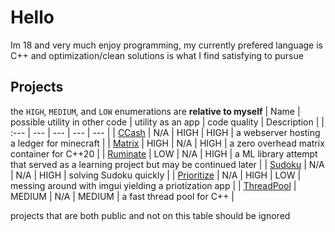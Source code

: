 <!--
**EntireTwix/EntireTwix** is a ✨ _special_ ✨ repository because its `README.md` (this file) appears on your GitHub profile.

Here are some ideas to get you started:

- 🔭 I’m currently working on ...
- 🌱 I’m currently learning ...
- 👯 I’m looking to collaborate on ...
- 🤔 I’m looking for help with ...
- 💬 Ask me about ...
- 📫 How to reach me: ...
- 😄 Pronouns: ...
- ⚡ Fun fact: ...
-->
# Hello
Im 18 and very much enjoy programming, my currently prefered language is C++ and optimization/clean solutions is what I find satisfying to pursue

## Projects
the `HIGH`, `MEDIUM`, and `LOW` enumerations are **relative to myself**
| Name | possible utility in other code | utility as an app | code quality | Description | 
| :--- | --- | --- | --- | --- |
| [CCash](https://github.com/EntireTwix/CCash) | N/A | HIGH | HIGH | a webserver hosting a ledger for minecraft |
| [Matrix](https://github.com/EntireTwix/Matrix) | HIGH | N/A | HIGH | a zero overhead matrix container for C++20 |
| [Ruminate](https://github.com/EntireTwix/Ruminate) | LOW | N/A | HIGH | a ML library attempt that served as a learning project but may be continued later |
| [Sudoku](https://github.com/EntireTwix/Sudoku) | N/A | N/A | HIGH | solving Sudoku quickly |
| [Prioritize](https://github.com/EntireTwix/Prioritize) | N/A | HIGH | LOW | messing around with imgui yielding a priotization app |
| [ThreadPool](https://github.com/EntireTwix/ThreadPool) | MEDIUM | N/A | MEDIUM | a fast thread pool for C++ |

projects that are both public and not on this table should be ignored
